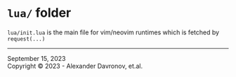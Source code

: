 # `lua/` folder 

`lua/init.lua` is the main file for vim/neovim runtimes which is fetched by `request(...)`

----
September 15, 2023</br>
Copyright © 2023 - Alexander Davronov, et.al.<br>
